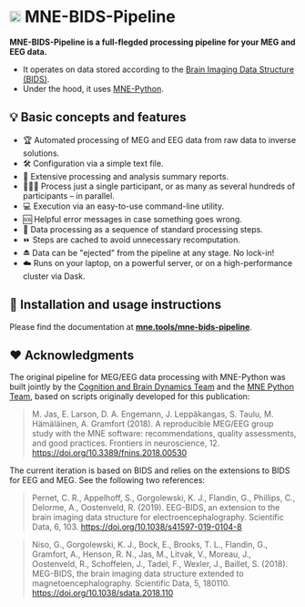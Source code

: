 # <img src="https://raw.github.com/mne-tools/mne-bids-pipeline/main/docs/source/assets/mne.svg" alt="MNE Logo" height="20"> MNE-BIDS-Pipeline

<!--keep description in sync with pyproject.toml-->

<!--tagline-start-->
**MNE-BIDS-Pipeline is a full-flegded processing pipeline for your MEG and
EEG data.**

* It operates on data stored according to the [Brain Imaging Data
Structure (BIDS)](https://bids.neuroimaging.io/).
* Under the hood, it uses [MNE-Python](https://mne.tools).

<!--tagline-end-->

## 💡 Basic concepts and features

<!--features-list-start-->

* 🏆 Automated processing of MEG and EEG data from raw data to inverse solutions.
* 🛠️ Configuration via a simple text file.
* 📘 Extensive processing and analysis summary reports.
* 🧑‍🤝‍🧑 Process just a single participant, or as many as several hundreds of participants – in parallel.
* 💻 Execution via an easy-to-use command-line utility.
* 🆘 Helpful error messages in case something goes wrong.
* 👣 Data processing as a sequence of standard processing steps.
* ⏩ Steps are cached to avoid unnecessary recomputation.
* ⏏️ Data can be "ejected" from the pipeline at any stage. No lock-in!
* ☁️ Runs on your laptop, on a powerful server, or on a high-performance cluster via Dask.

<!--features-list-end-->

## 📘 Installation and usage instructions

Please find the documentation at
[**mne.tools/mne-bids-pipeline**](https://mne.tools/mne-bids-pipeline).

## ❤ Acknowledgments

The original pipeline for MEG/EEG data processing with MNE-Python was built
jointly by the [Cognition and Brain Dynamics Team](https://brainthemind.com/)
and the [MNE Python Team](https://mne.tools), based on scripts originally
developed for this publication:

> M. Jas, E. Larson, D. A. Engemann, J. Leppäkangas, S. Taulu, M. Hämäläinen,
> A. Gramfort (2018). A reproducible MEG/EEG group study with the MNE software:
> recommendations, quality assessments, and good practices. Frontiers in
> neuroscience, 12. <https://doi.org/10.3389/fnins.2018.00530>

The current iteration is based on BIDS and relies on the extensions to BIDS
for EEG and MEG. See the following two references:

> Pernet, C. R., Appelhoff, S., Gorgolewski, K. J., Flandin, G.,
> Phillips, C., Delorme, A., Oostenveld, R. (2019). EEG-BIDS, an extension
> to the brain imaging data structure for electroencephalography. Scientific
> Data, 6, 103. <https://doi.org/10.1038/s41597-019-0104-8>

> Niso, G., Gorgolewski, K. J., Bock, E., Brooks, T. L., Flandin, G., Gramfort, A.,
> Henson, R. N., Jas, M., Litvak, V., Moreau, J., Oostenveld, R., Schoffelen, J.,
> Tadel, F., Wexler, J., Baillet, S. (2018). MEG-BIDS, the brain imaging data
> structure extended to magnetoencephalography. Scientific Data, 5, 180110.
> <https://doi.org/10.1038/sdata.2018.110>
